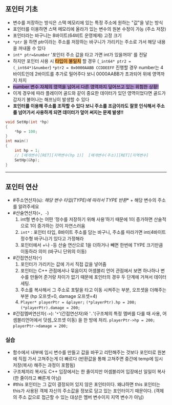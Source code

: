 ## 포인터 기초
- 변수를 저장하는 방식은 스택 메모리에 있는 특정 주소에 원하는 "값"을 넣는 방식
- 포인터를 이용하면 스택 메모리에 올라가 있는 변수의 원본 수정이 가능 (주소 저장)
- 포인터라는 바구니는 8바이트(64비트 운영체제) 고정 크기
- `*ptr` 을 하면 ptr이라는 주소를 저장하는 바구니가 가리키는 주소로 가서 해당 내용을 꺼내올 수 있다
- `int* ptr=&number` '포인터 주소 값을 타고 가면 int가 있을꺼야' 를 전달 
- 하지만 포인터 사용 시 <mark style="background: #FFAB45CF;">타입이 불일치</mark> 할 경우 (`_int64* ptr2 = (_int64*)&number`)  `*ptr2 = 0x0000AABB CCDDEEFF` 진행할 경우 number는 4바이트인데 2바이트를 추가로 밀어주다 보니  0000AABB가 초과되어 위에 영역까지 차지
- <mark style="background: #824CB496;">number 변수 자체의 영역을 넘어서 다른 영역까지 덮어쓰고 있는 위험한 상황!</mark>
- 이게 경우에 따라 플레이어 골드와 같이 중요한 데이터가 있던 영역이었다면 골드가 갑자기 불어나는 해프닝이 발생할 수 있다
- **포인터를 이용해 주소를 조작할 수 있다 보니 주소를 조금이라도 잘못 인식해서 주소를 넘어가서 사용하게 되면 데이터가 덮어 써지는 문제 발생!!**
```cpp
void SetHp(int *hp)
{
	*hp = 100;
}
int main()
{
	int hp = 1;
	// [매개변수][RET][지역변수(hp 1)]  [매개변수(주소)][RET][지역변수]
	SetHp(&hp);
}
```

***

## 포인터 연산
- #주소연산자(`&`): **해당 변수 타입(TYPE)에 따라서 TYPE* 반환** + 해당 변수의 주소를 알려주세요
- #산술연산자(`+, -`)
	1.  int형 변수는 어떤 ‘정수를 저장하기 위해 사용’하기 때문에 1이 증가하면 산술적으로 1이 증가하는 것이 자연스러움
	2. `int*` : 포인터 타입, 8바이트 주소를 담는 바구니, 주소를 따라가면 int(4바이트 정수형 바구니)기 있다고 가정해라
	3. 포인터에서 +나 -등 산술 연산으로 1을 더하거나 빼면 한번에 TYPE 크기만큼 이동하라 의미 (바구니 단위의 이동)
- #간접연산자(`*`)
	1. 포인터가 가리키는 값에 가서 직접 값을 넣어줌 
	2. 포인터는 C++ 관점에서나 묶음이지 어셈블리 언어 관점에서 보면 하나하나 변수를 만들어 준거랑 차이가 없기 때문에 포인터의 경우 두 단계에 거쳐서 데이터 세팅.
	3. 주소를 복사해서 그 주소로 포탈을 타고 이동 시켜주는 부분, 오프셋을 더해주는 부분 (hp 오프셋=0, damage 오프셋=4)
	4. `Player* playerPtr = &player;` `(*playerPtr).hp = 200;` `(*playerPtr).damage = 200;`
- #간접멤버연산자(`->`): '`*`'(간접연산자)와 '`.`'(구조체의 특정 멤버를 다룰 때 사용, 어셈블리언어에서 덧셈_오프셋 이동) 을 한 방에 처리. `playerPtr->hp = 200;`  `playerPtr->damage = 200;`


### 실습
- 함수에서 내부에 임시 변수를 만들고 값을 바꾸고 리턴해주는 것보다 포인터로 원본에 직접 가서 고쳐주는게 더 빠르다 (반환값을 통해 고쳐주면 중간에 temp에 임시저장(복사) 해주는 과정이 포함됨)
- 구조체끼리 복사도 C++ 입장에서는 한 줄이지만 어셈블리어 입장에선 일일이 복사 (한 줄이라고 빠른게 아님)
- #this 포인터는 그 값이 결정되어 있지 않은 포인터이다. 왜냐하면 this 포인터는 this가 사용된 객체 자신의 주소값을 정보로 담고 있는 포인터이기 때문이다. (객체의 주소 값으로 접근할 수 있는 대상은 멤버 변수이지 지역 변수가 아님)

